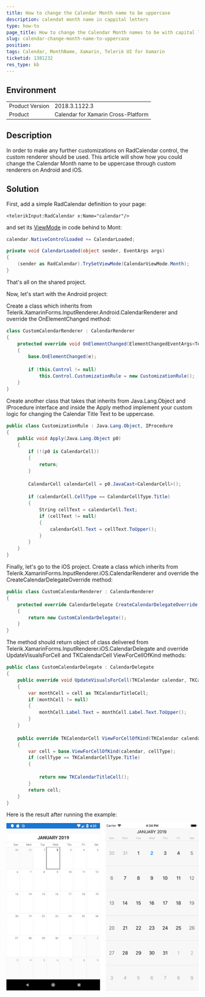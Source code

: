 ```yaml
---
title: How to change the Calendar Month name to be uppercase
description: calendat month name in cappital letters
type: how-to
page_title: How to change the Calendar Month names to be with capital letters
slug: calendar-change-month-name-to-uppercase
position: 
tags: Calendar, MonthName, Xamarin, Telerik UI for Xamarin
ticketid: 1381232
res_type: kb
---
```


## Environment
<table>
	<tr>
		<td>Product Version</td>
		<td>2018.3.1122.3</td>
	</tr>
	<tr>
		<td>Product</td>
		<td>Calendar for Xamarin Cross-Platform</td>
	</tr>
</table>


## Description

In order to make any further customizations on RadCalendar control, the custom renderer should be used. This article will show how you could change the Calendar Month name to be uppercase through custom renderers on Android and iOS.

## Solution

First, add a simple RadCalendar definition to your page:

```XAML
<telerikInput:RadCalendar x:Name="calendar"/>
```

and set its [ViewMode](https://docs.telerik.com/devtools/xamarin/controls/calendar/view-modes/calendar-navigation-and-view-mode#setting-the-viewmode) in code behind to Mont:

```C#
calendar.NativeControlLoaded += CalendarLoaded;
```

```C#
private void CalendarLoaded(object sender, EventArgs args)
{
    (sender as RadCalendar).TrySetViewMode(CalendarViewMode.Month);
}
```

That's all on the shared project.

Now, let's start with the Android project:

Create a class which inherits from Telerik.XamarinForms.InputRenderer.Android.CalendarRenderer and override the OnElementChanged method:

```C#
class CustomCalendarRenderer : CalendarRenderer
{
    protected override void OnElementChanged(ElementChangedEventArgs<Telerik.XamarinForms.Input.RadCalendar> e)
    {
        base.OnElementChanged(e);

        if (this.Control != null)
            this.Control.CustomizationRule = new CustomizationRule();
    }
}
```

Create another class that takes that inherits from Java.Lang.Object and IProcedure interface and inside the Apply method implement your custom logic for changing the Calendar Title Text to be uppercase.

```C#
public class CustomizationRule : Java.Lang.Object, IProcedure
{
    public void Apply(Java.Lang.Object p0)
    {
        if (!(p0 is CalendarCell))
        {
            return;
        }

        CalendarCell calendarCell = p0.JavaCast<CalendarCell>();

        if (calendarCell.CellType == CalendarCellType.Title)
        {
            String cellText = calendarCell.Text;
            if (cellText != null)
            {
                calendarCell.Text = cellText.ToUpper();
            }
        }
    }
}
```

Finally, let's go to the iOS project. Create a class which inherits from Telerik.XamarinForms.InputRenderer.iOS.CalendarRenderer and override the CreateCalendarDelegateOverride method:

```C#
public class CustomCalendarRenderer : CalendarRenderer
{
    protected override CalendarDelegate CreateCalendarDelegateOverride()
    {
        return new CustomCalendarDelegate();
    }
}
```

The method should return object of class delivered from Telerik.XamarinForms.InputRenderer.iOS.CalendarDelegate and override UpdateVisualsForCell and TKCalendarCell ViewForCellOfKind methods:

```C#
public class CustomCalendarDelegate : CalendarDelegate
{
    public override void UpdateVisualsForCell(TKCalendar calendar, TKCalendarCell cell)
    {
        var monthCell = cell as TKCalendarTitleCell;
        if (monthCell != null)
        {
            monthCell.Label.Text = monthCell.Label.Text.ToUpper();
        }
    }

    public override TKCalendarCell ViewForCellOfKind(TKCalendar calendar, TKCalendarCellType cellType)
    {
        var cell = base.ViewForCellOfKind(calendar, cellType);
        if (cellType == TKCalendarCellType.Title)
        {
                
            return new TKCalendarTitleCell();
        }
        return cell;
    }
}
```

Here is the result after running the example:

![Calendar Month Name Uppercase](images/calendar-month-name-uppercase.png)
